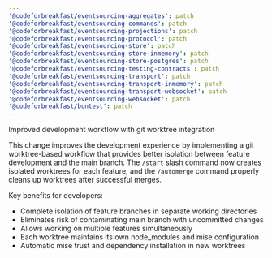 ```yaml
---
'@codeforbreakfast/eventsourcing-aggregates': patch
'@codeforbreakfast/eventsourcing-commands': patch
'@codeforbreakfast/eventsourcing-projections': patch
'@codeforbreakfast/eventsourcing-protocol': patch
'@codeforbreakfast/eventsourcing-store': patch
'@codeforbreakfast/eventsourcing-store-inmemory': patch
'@codeforbreakfast/eventsourcing-store-postgres': patch
'@codeforbreakfast/eventsourcing-testing-contracts': patch
'@codeforbreakfast/eventsourcing-transport': patch
'@codeforbreakfast/eventsourcing-transport-inmemory': patch
'@codeforbreakfast/eventsourcing-transport-websocket': patch
'@codeforbreakfast/eventsourcing-websocket': patch
'@codeforbreakfast/buntest': patch
---
```


Improved development workflow with git worktree integration

This change improves the development experience by implementing a git worktree-based workflow that provides better isolation between feature development and the main branch. The `/start` slash command now creates isolated worktrees for each feature, and the `/automerge` command properly cleans up worktrees after successful merges.

Key benefits for developers:

- Complete isolation of feature branches in separate working directories
- Eliminates risk of contaminating main branch with uncommitted changes
- Allows working on multiple features simultaneously
- Each worktree maintains its own node_modules and mise configuration
- Automatic mise trust and dependency installation in new worktrees
